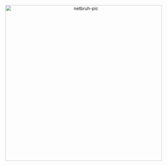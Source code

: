 <div align="center">
  <a href="https://github.com/parreira7/a-speed-tester-project">
  <img align="center" alt='netbruh-pic' height="500", style="border.radius=50px;" src="https://media.tenor.co/images/cea1d72266eec94333e2897f8ee86bf1/raw">
</div>

